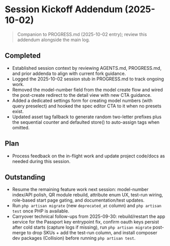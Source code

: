 # Session Kickoff Addendum (2025-10-02)
> Companion to PROGRESS.md (2025-10-02 entry); review this addendum alongside the main log.

## Completed
- Established session context by reviewing AGENTS.md, PROGRESS.md, and prior addenda to align with current fork guidance.
- Logged the 2025-10-02 session stub in PROGRESS.md to track ongoing work.
- Removed the model-number field from the model create flow and wired the post-create redirect to the detail view with new CTA guidance.
- Added a dedicated settings form for creating model numbers (with query preselect) and hooked the spec editor CTA to it when no presets exist.
- Updated asset tag fallback to generate random two-letter prefixes plus the sequential counter and defaulted store() to auto-assign tags when omitted.

## Plan
- Process feedback on the in-flight work and update project code/docs as needed during this session.

## Outstanding
- Resume the remaining feature work next session: model-number index/API polish, QR module rebuild, attribute enum UX, test-run wiring, role-based start page gating, and documentation/test updates.
- Run `php artisan migrate` (new `deprecated_at` column) and `php artisan test` once PHP is available.
- Carryover technical follow-ups from 2025-09-30: rebuild/restart the app service for the Passport key entrypoint fix, confirm oauth keys persist after cold starts (capture logs if missing), run `php artisan migrate` post-merge to drop SKUs + add the test-run column, and install composer dev packages (Collision) before running `php artisan test`.

